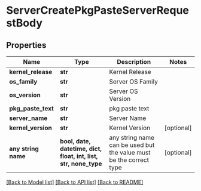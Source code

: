 # ServerCreatePkgPasteServerRequestBody


## Properties
Name | Type | Description | Notes
------------ | ------------- | ------------- | -------------
**kernel_release** | **str** | Kernel Release | 
**os_family** | **str** | Server OS Family | 
**os_version** | **str** | Server OS Version | 
**pkg_paste_text** | **str** | pkg paste text | 
**server_name** | **str** | Server Name | 
**kernel_version** | **str** | Kernel Version | [optional] 
**any string name** | **bool, date, datetime, dict, float, int, list, str, none_type** | any string name can be used but the value must be the correct type | [optional]

[[Back to Model list]](../README.md#documentation-for-models) [[Back to API list]](../README.md#documentation-for-api-endpoints) [[Back to README]](../README.md)



